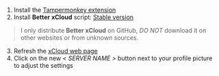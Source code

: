 1. Install the [Tampermonkey extension](https://chromewebstore.google.com/detail/tampermonkey/dhdgffkkebhmkfjojejmpbldmpobfkfo)
2. Install **Better xCloud** script: [Stable version](https://github.com/redphx/better-xcloud/releases/latest/download/better-xcloud.user.js)  
  > I only distribute **Better xCloud** on GitHub, *DO NOT* download it on other websites or from unknown sources.
3. Refresh the [xCloud web page](https://www.xbox.com/play/)
4. Click on the new *< SERVER NAME >* button next to your profile picture to adjust the settings
